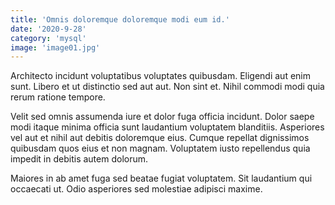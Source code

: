 ```yaml
---
title: 'Omnis doloremque doloremque modi eum id.'
date: '2020-9-28'
category: 'mysql'
image: 'image01.jpg'
---
```


Architecto incidunt voluptatibus voluptates quibusdam. Eligendi aut enim sunt. Libero et ut distinctio sed aut aut. Non sint et. Nihil commodi modi quia rerum ratione tempore.
 Velit sed omnis assumenda iure et dolor fuga officia incidunt. Dolor saepe modi itaque minima officia sunt laudantium voluptatem blanditiis. Asperiores vel aut et nihil aut debitis doloremque eius. Cumque repellat dignissimos quibusdam quos eius et non magnam. Voluptatem iusto repellendus quia impedit in debitis autem dolorum.
 Maiores in ab amet fuga sed beatae fugiat voluptatem. Sit laudantium qui occaecati ut. Odio asperiores sed molestiae adipisci maxime.
